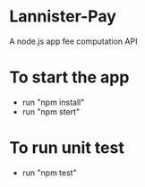 # Lannister-Pay

A node.js app fee computation API

# To start the app

- run "npm install"
- run "npm stert"

# To run unit test

- run "npm test"
